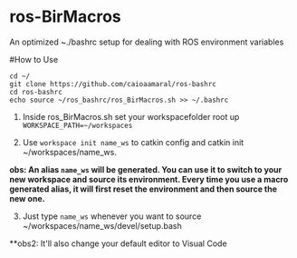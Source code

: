 # ros-BirMacros
An optimized ~./bashrc setup for dealing with ROS environment variables

#How to Use
```
cd ~/
git clone https://github.com/caioaamaral/ros-bashrc
cd ros-bashrc
echo source ~/ros_bashrc/ros_BirMacros.sh >> ~/.bashrc

```
1. Inside ros_BirMacros.sh set your workspacefolder root up `WORKSPACE_PATH=~/workspaces`

2. Use `workspace init name_ws` to catkin config and catkin init ~/workspaces/name_ws.

**obs: An alias `name_ws` will be generated. You can use it to switch to your new workspace and source its environment. Every time you use a macro generated alias, it will first reset the environment and then source the new one.**

3. Just type `name_ws` whenever you want to source ~/workspaces/name_ws/devel/setup.bash

**obs2: It'll also change your default editor to Visual Code
